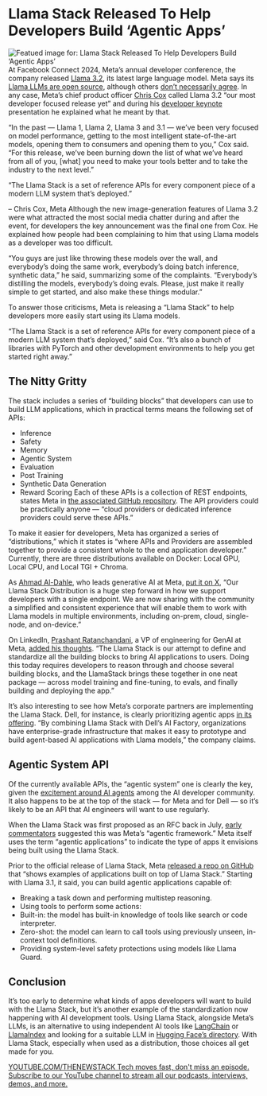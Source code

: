 # Llama Stack Released To Help Developers Build ‘Agentic Apps’
![Featued image for: Llama Stack Released To Help Developers Build ‘Agentic Apps’](https://cdn.thenewstack.io/media/2024/10/eb6497fd-llama-stack-feature-1024x576.jpg)
At Facebook Connect 2024, Meta’s annual developer conference, the company released [Llama 3.2](https://ai.meta.com/blog/llama-3-2-connect-2024-vision-edge-mobile-devices/), its latest large language model. Meta says its [Llama LLMs are open source](https://thenewstack.io/why-open-source-developers-are-using-llama-metas-ai-model/), although others [don’t necessarily agree](https://thenewstack.io/why-open-source-ai-has-no-meaning/). In any case, Meta’s chief product officer [Chris Cox](https://www.linkedin.com/in/chris-cox-2896b841/) called Llama 3.2 “our most developer focused release yet” and during his [developer keynote](https://developers.facebook.com/m/meta-connect-developer-sessions/developer-keynote) presentation he explained what he meant by that.

“In the past — Llama 1, Llama 2, Llama 3 and 3.1 — we’ve been very focused on model performance, getting to the most intelligent state-of-the-art models, opening them to consumers and opening them to you,” Cox said. “For this release, we’ve been burning down the list of what we’ve heard from all of you, [what] you need to make your tools better and to take the industry to the next level.”

“The Llama Stack is a set of reference APIs for every component piece of a modern LLM system that’s deployed.”

– Chris Cox, Meta
Although the new image-generation features of Llama 3.2 were what attracted the most social media chatter during and after the event, for developers the key announcement was the final one from Cox. He explained how people had been complaining to him that using Llama models as a developer was too difficult.

“You guys are just like throwing these models over the wall, and everybody’s doing the same work, everybody’s doing batch inference, synthetic data,” he said, summarizing some of the complaints. “Everybody’s distilling the models, everybody’s doing evals. Please, just make it really simple to get started, and also make these things modular.”

To answer those criticisms, Meta is releasing a “Llama Stack” to help developers more easily start using its Llama models.

“The Llama Stack is a set of reference APIs for every component piece of a modern LLM system that’s deployed,” said Cox. “It’s also a bunch of libraries with PyTorch and other development environments to help you get started right away.”

## The Nitty Gritty
The stack includes a series of “building blocks” that developers can use to build LLM applications, which in practical terms means the following set of APIs:

- Inference
- Safety
- Memory
- Agentic System
- Evaluation
- Post Training
- Synthetic Data Generation
- Reward Scoring
Each of these APIs is a collection of REST endpoints, states Meta in [the associated GitHub repository](https://github.com/meta-llama/llama-stack). The API providers could be practically anyone — “cloud providers or dedicated inference providers could serve these APIs.”

To make it easier for developers, Meta has organized a series of “distributions,” which it states is “where APIs and Providers are assembled together to provide a consistent whole to the end application developer.” Currently, there are three distributions available on Docker: Local GPU, Local CPU, and Local TGI + Chroma.

As [Ahmad Al-Dahle](https://www.linkedin.com/in/ahmad-al-dahle-63a963a0/), who leads generative AI at Meta, [put it on X](https://x.com/Ahmad_Al_Dahle/status/1839384436703666309), “Our Llama Stack Distribution is a huge step forward in how we support developers with a single endpoint. We are now sharing with the community a simplified and consistent experience that will enable them to work with Llama models in multiple environments, including on-prem, cloud, single-node, and on-device.”

On LinkedIn, [Prashant Ratanchandani](https://www.linkedin.com/in/prashantratanchandani/), a VP of engineering for GenAI at Meta, [added his thoughts](https://www.linkedin.com/posts/prashantratanchandani_in-pursuit-of-our-goal-of-open-innovation-activity-7245551523517104128-SqmE?utm_source=share&utm_medium=member_desktop). “The Llama Stack is our attempt to define and standardize all the building blocks to bring AI applications to users. Doing this today requires developers to reason through and choose several building blocks, and the LlamaStack brings these together in one neat package — across model training and fine-tuning, to evals, and finally building and deploying the app.”

It’s also interesting to see how Meta’s corporate partners are implementing the Llama Stack. Dell, for instance, is clearly prioritizing agentic apps [in its offering](https://www.dell.com/en-us/blog/redefining-ai-integration-in-the-llama-ecosystem-with-dell-ai-solutions/). “By combining Llama Stack with Dell’s AI Factory, organizations have enterprise-grade infrastructure that makes it easy to prototype and build agent-based AI applications with Llama models,” the company claims.

## Agentic System API
Of the currently available APIs, the “agentic system” one is clearly the key, given the [excitement around AI agents](https://thenewstack.io/lets-get-agentic-langchain-and-llamaindex-talk-ai-agents/) among the AI developer community. It also happens to be at the top of the stack — for Meta and for Dell — so it’s likely to be an API that AI engineers will want to use regularly.

When the Llama Stack was first proposed as an RFC back in July, [early commentators](https://www.youtube.com/watch?v=A0UCOek8Yc0) suggested this was Meta’s “agentic framework.” Meta itself uses the term “agentic applications” to indicate the type of apps it envisions being built using the Llama Stack.

Prior to the official release of Llama Stack, Meta [released a repo on GitHub](https://github.com/meta-llama/llama-stack-apps) that “shows examples of applications built on top of Llama Stack.” Starting with Llama 3.1, it said, you can build agentic applications capable of:

- Breaking a task down and performing multistep reasoning.
- Using tools to perform some actions:
- Built-in: the model has built-in knowledge of tools like search or code interpreter.
- Zero-shot: the model can learn to call tools using previously unseen, in-context tool definitions.
- Providing system-level safety protections using models like Llama Guard.
## Conclusion
It’s too early to determine what kinds of apps developers will want to build with the Llama Stack, but it’s another example of the standardization now happening with AI development tools. Using Llama Stack, alongside Meta’s LLMs, is an alternative to using independent AI tools like [LangChain](https://thenewstack.io/langchain-the-trendiest-web-framework-of-2023-thanks-to-ai/) or [LlamaIndex](https://thenewstack.io/a-developers-guide-to-getting-started-with-llamaindex/) and looking for a suitable LLM in [Hugging Face’s directory](https://thenewstack.io/how-hugging-face-positions-itself-in-the-open-llm-stack/). With Llama Stack, especially when used as a distribution, those choices all get made for you.

[
YOUTUBE.COM/THENEWSTACK
Tech moves fast, don't miss an episode. Subscribe to our YouTube
channel to stream all our podcasts, interviews, demos, and more.
](https://youtube.com/thenewstack?sub_confirmation=1)